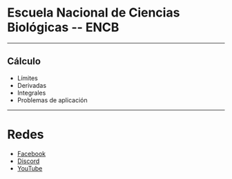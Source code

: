 # Escuela Nacional de Ciencias Biológicas -- ENCB
------------
## Cálculo
- Límites
- Derivadas
- Integrales
- Problemas de aplicación

------------

# Redes
- [Facebook](https://www.facebook.com/aniMATEnserio "Facebook")
- [Discord](https://discord.gg/anptUTkf "Discord")
- [YouTube](https://www.youtube.com/c/aniMATE1 "YouTube")
